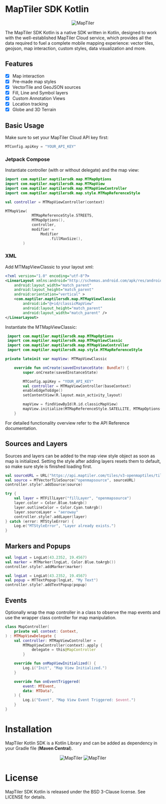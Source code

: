 # MapTiler SDK Kotlin
<p align="center">
<img src="Examples/maptiler-logo.png" alt="MapTiler" title="MapTiler"/>
</p>


The MapTiler SDK Kotlin is a native SDK written in Kotlin, designed to work with the well-established MapTiler Cloud service, which provides all the data required to fuel a complete mobile mapping experience: vector tiles, geojson, map interaction, custom styles, data visualization and more.

## Features
- [x] Map interaction
- [x] Pre-made map styles
- [x] VectorTile and GeoJSON sources
- [x] Fill, Line and Symbol layers
- [x] Custom Annotation Views
- [x] Location tracking
- [x] Globe and 3D Terrain

## Basic Usage

Make sure to set your MapTiler Cloud API key first:

```kotlin
MTConfig.apiKey = "YOUR_API_KEY"
```

### Jetpack Compose

Instantiate controller (with or without delegate) and the map view:

```kotlin
import com.maptiler.maptilersdk.map.MTMapOptions
import com.maptiler.maptilersdk.map.MTMapView
import com.maptiler.maptilersdk.map.MTMapViewController
import com.maptiler.maptilersdk.map.style.MTMapReferenceStyle

val controller = MTMapViewController(context)

MTMapView(
            MTMapReferenceStyle.STREETS,
            MTMapOptions(),
            controller,
            modifier =
                Modifier
                    .fillMaxSize(),
        )
```

### XML

Add MTMapViewClassic to your layout xml:

```xml
<?xml version="1.0" encoding="utf-8"?>
<LinearLayout xmlns:android="http://schemas.android.com/apk/res/android"
    android:layout_width="match_parent"
    android:layout_height="match_parent"
    android:orientation="vertical" >
    <com.maptiler.maptilersdk.map.MTMapViewClassic
        android:id="@+id/classicMapView"
        android:layout_height="match_parent"
        android:layout_width="match_parent" />
</LinearLayout>
```

Instantiate the MTMapViewClassic:

```kotlin
 import com.maptiler.maptilersdk.map.MTMapOptions
 import com.maptiler.maptilersdk.map.MTMapViewClassic
 import com.maptiler.maptilersdk.map.MTMapViewController
 import com.maptiler.maptilersdk.map.style.MTMapReferenceStyle

private lateinit var mapView: MTMapViewClassic

    override fun onCreate(savedInstanceState: Bundle?) {
        super.onCreate(savedInstanceState)

        MTConfig.apiKey = "YOUR_API_KEY"
        val controller = MTMapViewController(baseContext)
        enableEdgeToEdge()
        setContentView(R.layout.main_activity_layout)

        mapView = findViewById(R.id.classicMapView)
        mapView.initialize(MTMapReferenceStyle.SATELLITE, MTMapOptions(), controller)
    }
```

For detailed functionality overview refer to the API Reference documentation.

## Sources and Layers

Sources and layers can be added to the map view style object as soon as map is initialized. Setting the style after adding layers resets them to default, so make sure style is finished loading first.

```kotlin
val sourceURL = URL("https://api.maptiler.com/tiles/v3-openmaptiles/tiles.json?key=$YOUR_API_KEY")
val source = MTVectorTileSource("openmapsource", sourceURL)
controller.style?.addSource(source)
```

```kotlin
try {
    val layer = MTFillLayer("fillLayer", "openmapsource")
    layer.color = Color.Blue.toArgb()
    layer.outlineColor = Color.Cyan.toArgb()
    layer.sourceLayer = "aeroway"
    controller.style?.addLayer(layer)
} catch (error: MTStyleError) {
    Log.e("MTStyleError", "Layer already exists.")
}
```


## Markers and Popups

```kotlin
val lngLat = LngLat(43.2352, 19.4567)
val marker = MTMarker(lngLat, Color.Blue.toArgb())
controller.style?.addMarker(marker)
```

```kotlin
val lngLat = LngLat(43.2352, 19.4567)
val popup = MTTextPopup(lngLat, "My Text")
controller.style?.addTextPopup(popup)
```

## Events

Optionally wrap the map controller in a class to observe the map events and use the wrapper class controller for map manipulation.

```kotlin
class MapController(
    private val context: Context,
) : MTMapViewDelegate {
    val controller: MTMapViewController =
        MTMapViewController(context).apply {
            delegate = this@MapController
        }

    override fun onMapViewInitialized() {
        Log.i("Init", "Map View Initialized.")
    }

    override fun onEventTriggered(
        event: MTEvent,
        data: MTData?,
    ) {
        Log.i("Event", "Map View Event Triggered: $event.")
    }
}
```

# Installation
MapTiler Kotlin SDK is a Kotlin Library and can be added as dependency in your Gradle file (**Maven Central**).

<p align="center">
<img src="Examples/streets.png" alt="MapTiler" title="MapTiler"/>
<img src="Examples/satellite.png" alt="MapTiler" title="MapTiler"/>
</p>

# License
MapTiler SDK Kotlin is released under the BSD 3-Clause license. See LICENSE for details.